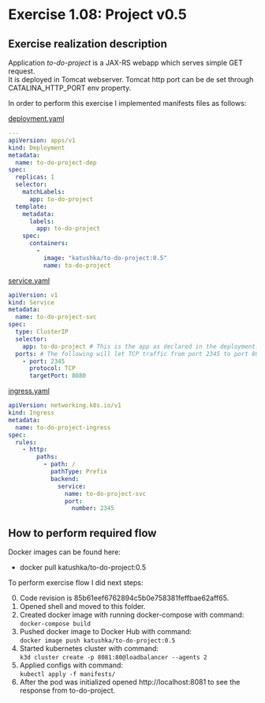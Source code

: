 # Exercise 1.08: Project v0.5

## Exercise realization description

Application *to-do-project* is a JAX-RS webapp which serves simple GET request.   
It is deployed in Tomcat webserver. Tomcat http port can be de set through CATALINA_HTTP_PORT env property. 

In order to perform this exercise I implemented manifests files as follows:

[deployment.yaml](./manifests/deployment.yaml)
```yaml
---
apiVersion: apps/v1
kind: Deployment
metadata:
  name: to-do-project-dep
spec:
  replicas: 1
  selector:
    matchLabels:
      app: to-do-project
  template:
    metadata:
      labels:
        app: to-do-project
    spec:
      containers:
        -
          image: "katushka/to-do-project:0.5"
          name: to-do-project
```
[service.yaml](./manifests/service.yaml)
```yaml
apiVersion: v1
kind: Service
metadata:
  name: to-do-project-svc
spec:
  type: ClusterIP
  selector:
    app: to-do-project # This is the app as declared in the deployment.
  ports: # The following will let TCP traffic from port 2345 to port 8080.
    - port: 2345
      protocol: TCP
      targetPort: 8080
```
[ingress.yaml](./manifests/service.yaml)
```yaml
apiVersion: networking.k8s.io/v1
kind: Ingress
metadata:
  name: to-do-project-ingress
spec:
  rules:
    - http:
        paths:
          - path: /
            pathType: Prefix
            backend:
              service:
                name: to-do-project-svc
                port:
                  number: 2345

```
## How to perform required flow

Docker images can be found here:
- docker pull katushka/to-do-project:0.5

To perform exercise flow I did next steps:

0. Code revision is 85b61eef6762894c5b0e758381feffbae62aff65.
1. Opened shell and moved to this folder.
2. Created docker image with running docker-compose with command:  
    `docker-compose build`
3. Pushed docker image to Docker Hub with command:  
    `docker image push katushka/to-do-project:0.5`
4. Started kubernetes cluster with command:  
    `k3d cluster create -p 8081:80@loadbalancer --agents 2`
5. Applied configs with command:  
   `kubectl apply -f manifests/`  
6. After the pod was initialized opened http://localhost:8081 to see the response from to-do-project.
